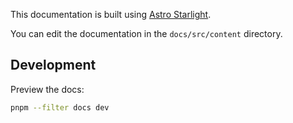 This documentation is built using [Astro Starlight](https://starlight.astro.build/).

You can edit the documentation in the `docs/src/content` directory.

## Development

Preview the docs:

```bash
pnpm --filter docs dev
```

